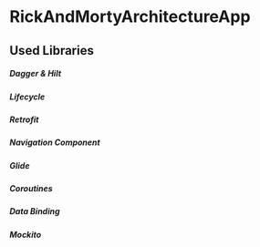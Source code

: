 # RickAndMortyArchitectureApp

## Used Libraries
##### Dagger & Hilt
##### Lifecycle
##### Retrofit
##### Navigation Component
##### Glide
##### Coroutines
##### Data Binding
##### Mockito
